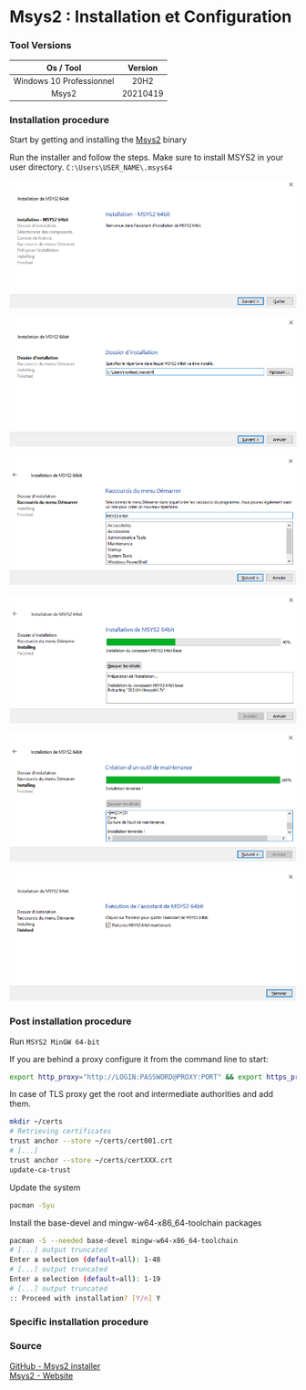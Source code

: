 # Msys2 : Installation et Configuration

### Tool Versions

|         Os / Tool        |  Version |
| :----------------------: | :------: |
| Windows 10 Professionnel |   20H2   |
|           Msys2          | 20210419 |

### Installation procedure

Start by getting and installing the [Msys2](https://repo.msys2.org/distrib/x86_64/msys2-x86_64-20210419.exe) binary

Run the installer and follow the steps. Make sure to install MSYS2 in your user directory. `C:\Users\USER_NAME\.msys64`

![msys2-001](./img/msys2-001.png)

![msys2-002](./img/msys2-002.png)

![msys2-003](./img/msys2-003.png)

![msys2-004](./img/msys2-004.png)

![msys2-005](./img/msys2-005.png)

![msys2-006](./img/msys2-006.png)

### Post installation procedure

Run `MSYS2 MinGW 64-bit`  

If you are behind a proxy configure it from the command line to start:

```sh
export http_proxy="http://LOGIN:PASSWORD@PROXY:PORT" && export https_proxy=$http_proxy && curl -ivks https://github.com
```

In case of TLS proxy get the root and intermediate authorities and add them.

```sh
mkdir ~/certs
# Retrieving certificates
trust anchor --store ~/certs/cert001.crt
# [...]
trust anchor --store ~/certs/certXXX.crt
update-ca-trust
```

Update the system

```sh
pacman -Syu
```

Install the base-devel and mingw-w64-x86_64-toolchain packages

```sh
pacman -S --needed base-devel mingw-w64-x86_64-toolchain
# [...] output truncated
Enter a selection (default=all): 1-48
# [...] output truncated
Enter a selection (default=all): 1-19
# [...] output truncated
:: Proceed with installation? [Y/n] Y
```

### Specific installation procedure


### Source

[GitHub - Msys2 installer](https://github.com/msys2/msys2-installer)  
[Msys2 - Website](https://www.msys2.org/)  

